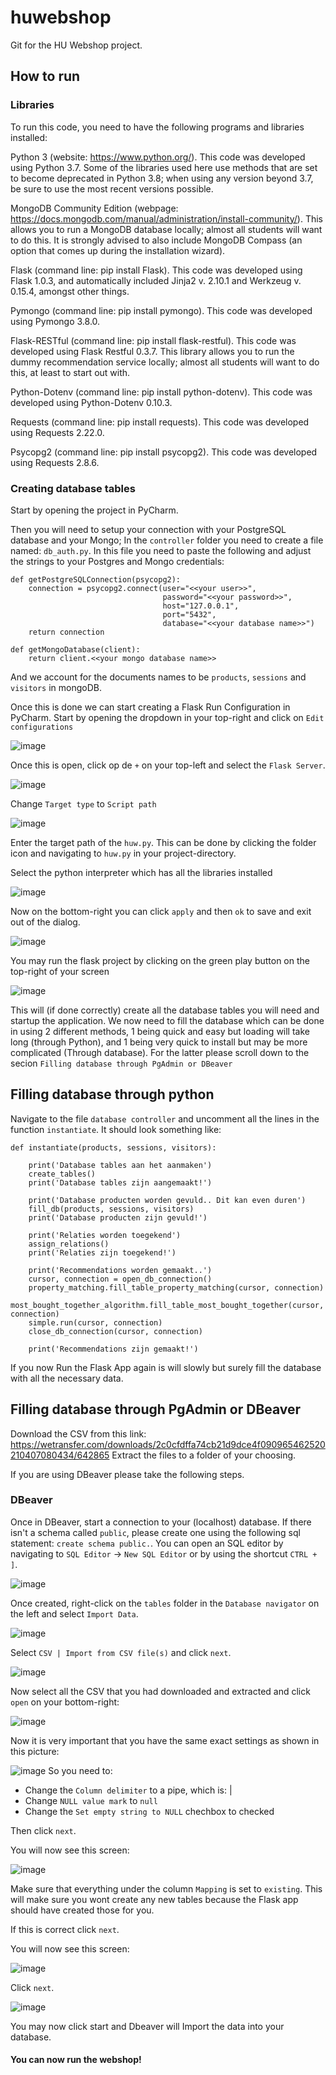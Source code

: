 # huwebshop
Git for the HU Webshop project.

## How to run

### Libraries
To run this code, you need to have the following programs and libraries installed:

Python 3 (website: https://www.python.org/). This code was developed using Python 3.7. Some of the libraries used here use methods that are set to become deprecated in Python 3.8; when using any version beyond 3.7, be sure to use the most recent versions possible.

MongoDB Community Edition (webpage: https://docs.mongodb.com/manual/administration/install-community/). This allows you to run a MongoDB database locally; almost all students will want to do this. It is strongly advised to also include MongoDB Compass (an option that comes up during the installation wizard).

Flask (command line: pip install Flask). This code was developed using Flask 1.0.3, and automatically included Jinja2 v. 2.10.1 and Werkzeug v. 0.15.4, amongst other things.

Pymongo (command line: pip install pymongo). This code was developed using Pymongo 3.8.0.

Flask-RESTful (command line: pip install flask-restful). This code was developed using Flask Restful 0.3.7. This library allows you to run the dummy recommendation service locally; almost all students will want to do this, at least to start out with.

Python-Dotenv (command line: pip install python-dotenv). This code was developed using Python-Dotenv 0.10.3.

Requests (command line: pip install requests). This code was developed using Requests 2.22.0.

Psycopg2 (command line: pip install psycopg2). This code was developed using Requests 2.8.6.

### Creating database tables
Start by opening the project in PyCharm.

Then you will need to setup your connection with your PostgreSQL database and your Mongo; In the ``controller`` folder you need to create a file named: ``db_auth.py``. In this file you need to paste the following and adjust the strings to your Postgres and Mongo credentials: 
````
def getPostgreSQLConnection(psycopg2):
    connection = psycopg2.connect(user="<<your user>>",
                                  password="<<your password>>",
                                  host="127.0.0.1",
                                  port="5432",
                                  database="<<your database name>>")
    return connection

def getMongoDatabase(client):
    return client.<<your mongo database name>>

````
And we account for the documents names to be `products`, `sessions` and `visitors` in mongoDB.

Once this is done we can start creating a Flask Run Configuration in PyCharm. Start by opening the dropdown in your top-right and click on `Edit configurations`

![image](https://user-images.githubusercontent.com/42800737/113844086-6a576b00-9794-11eb-8e0b-fad3fffdb5fd.png)


Once this is open, click op de `+` on your top-left and select the `Flask Server`.

![image](https://user-images.githubusercontent.com/42800737/113844297-9ffc5400-9794-11eb-8149-2e0d4218a6ee.png)


Change `Target type` to `Script path`

![image](https://user-images.githubusercontent.com/42800737/113844564-e9e53a00-9794-11eb-998b-51b669ec23ad.png)


Enter the target path of the `huw.py`. This can be done by clicking the folder icon and navigating to `huw.py` in your project-directory.

Select the python interpreter which has all the libraries installed

![image](https://user-images.githubusercontent.com/42800737/113845245-97584d80-9795-11eb-8cb9-664f29966a05.png)


Now on the bottom-right you can click `apply` and then `ok` to save and exit out of the dialog.

![image](https://user-images.githubusercontent.com/42800737/113845370-bb1b9380-9795-11eb-9a73-d02849ace216.png)


You may run the flask project by clicking on the green play button on the top-right of your screen

![image](https://user-images.githubusercontent.com/42800737/113845550-eef6b900-9795-11eb-8510-80328e1a6966.png)


This will (if done correctly) create all the database tables you will need and startup the application. 
We now need to fill the database which can be done in using 2 different methods, 1 being quick and easy but loading will take long (through Python), and 1 being very quick to install but may be more complicated (Through database). For the latter please scroll down to the secion `Filling database through PgAdmin or DBeaver`

## Filling database through python
Navigate to the file `database controller` and uncomment all the lines in the function `instantiate`. It should look something like:
````
def instantiate(products, sessions, visitors):

    print('Database tables aan het aanmaken')
    create_tables()
    print('Database tables zijn aangemaakt!')

    print('Database producten worden gevuld.. Dit kan even duren')
    fill_db(products, sessions, visitors)
    print('Database producten zijn gevuld!')
    
    print('Relaties worden toegekend')
    assign_relations()
    print('Relaties zijn toegekend!')
    
    print('Recommendations worden gemaakt..')
    cursor, connection = open_db_connection()
    property_matching.fill_table_property_matching(cursor, connection)
    most_bought_together_algorithm.fill_table_most_bought_together(cursor, connection)
    simple.run(cursor, connection)
    close_db_connection(cursor, connection)

    print('Recommendations zijn gemaakt!')
````
If you now Run the Flask App again is will slowly but surely fill the database with all the necessary data.

## Filling database through PgAdmin or DBeaver
Download the CSV from this link: https://wetransfer.com/downloads/2c0cfdffa74cb21d9dce4f090965462520210407080434/642865
Extract the files to a folder of your choosing.

If you are using DBeaver please take the following steps.
### DBeaver
Once in DBeaver, start a connection to your (localhost) database. If there isn't a schema called `public`, please create one using the following sql statement: 
`create schema public.`. You can open an SQL editor by navigating to `SQL Editor` -> `New SQL Editor` or by using the shortcut `CTRL + ]`.

![image](https://user-images.githubusercontent.com/42800737/113847396-bb1c9300-9797-11eb-80aa-652bd9ecc39b.png)


Once created, right-click on the `tables` folder in the `Database navigator` on the left and select `Import Data`.

![image](https://user-images.githubusercontent.com/42800737/113847661-fd45d480-9797-11eb-8f05-e0d18367837d.png)


Select `CSV | Import from CSV file(s)` and click `next`.

![image](https://user-images.githubusercontent.com/42800737/113847983-4b5ad800-9798-11eb-8d4e-806c274bee6f.png)


Now select all the CSV that you had downloaded and extracted and click `open` on your bottom-right:

![image](https://user-images.githubusercontent.com/42800737/113848128-75ac9580-9798-11eb-9232-26be002bd5b5.png)


Now it is very important that you have the same exact settings as shown in this picture:

![image](https://user-images.githubusercontent.com/42800737/113848278-98d74500-9798-11eb-8fdb-1f2508e9f1b2.png)
So you need to:
 - Change the `Column delimiter` to a pipe, which is: |
 - Change `NULL value mark` to `null`
 - Change the `Set empty string to NULL` chechbox to checked

Then click `next`.


You will now see this screen:

![image](https://user-images.githubusercontent.com/42800737/113848673-01262680-9799-11eb-9023-7a190ed8aae4.png)

Make sure that everything under the column `Mapping` is set to `existing`. This will make sure you wont create any new tables because the Flask app should have created those for you.


If this is correct click `next`.

You will now see this screen:

![image](https://user-images.githubusercontent.com/42800737/113848923-43e7fe80-9799-11eb-98e9-4f3b3edba979.png)

Click `next`.


![image](https://user-images.githubusercontent.com/42800737/113854432-2a49b580-979f-11eb-9b49-6abd631bb3e9.png)

You may now click start and Dbeaver will Import the data into your database.



#### You can now run the webshop!



